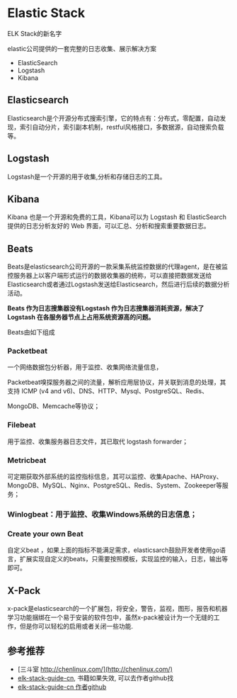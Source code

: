 # Elastic Stack

ELK Stack的新名字

elastic公司提供的一套完整的日志收集、展示解决方案

- ElasticSearch
- Logstash
- Kibana

## Elasticsearch

Elasticsearch是个开源分布式搜索引擎，它的特点有：分布式，零配置，自动发现，索引自动分片，索引副本机制，restful风格接口，多数据源，自动搜索负载等。

## Logstash

Logstash是一个开源的用于收集,分析和存储日志的工具。

## Kibana

Kibana 也是一个开源和免费的工具，Kibana可以为 Logstash 和 ElasticSearch 提供的日志分析友好的 Web 界面，可以汇总、分析和搜索重要数据日志。

## Beats

Beats是elasticsearch公司开源的一款采集系统监控数据的代理agent，是在被监控服务器上以客户端形式运行的数据收集器的统称，可以直接把数据发送给Elasticsearch或者通过Logstash发送给Elasticsearch，然后进行后续的数据分析活动。

**Beats 作为日志搜集器没有Logstash 作为日志搜集器消耗资源，解决了 Logstash 在各服务器节点上占用系统资源高的问题。**

Beats由如下组成

### Packetbeat

一个网络数据包分析器，用于监控、收集网络流量信息，

Packetbeat嗅探服务器之间的流量，解析应用层协议，并关联到消息的处理，其支持 ICMP (v4 and v6)、DNS、HTTP、Mysql、PostgreSQL、Redis、

MongoDB、Memcache等协议；

### Filebeat

用于监控、收集服务器日志文件，其已取代 logstash forwarder；

### Metricbeat

可定期获取外部系统的监控指标信息，其可以监控、收集Apache、HAProxy、MongoDB、MySQL、Nginx、PostgreSQL、Redis、System、Zookeeper等服务；

### Winlogbeat：用于监控、收集Windows系统的日志信息；

### Create your own Beat

自定义beat ，如果上面的指标不能满足需求，elasticsarch鼓励开发者使用go语言，扩展实现自定义的beats，只需要按照模板，实现监控的输入，日志，输出等即可。

## X-Pack

x-pack是elasticsearch的一个扩展包，将安全，警告，监视，图形，报告和机器学习功能捆绑在一个易于安装的软件包中，虽然x-pack被设计为一个无缝的工作，但是你可以轻松的启用或者关闭一些功能.

## 参考推荐

- [三斗室 http://chenlinux.com/](http://chenlinux.com/)
- [elk-stack-guide-cn](https://github.com/chenryn/ELKstack-guide-cn), 书籍如果失效, 可以去作者github找
- [elk-stack-guide-cn 作者github](https://github.com/chenryn)
